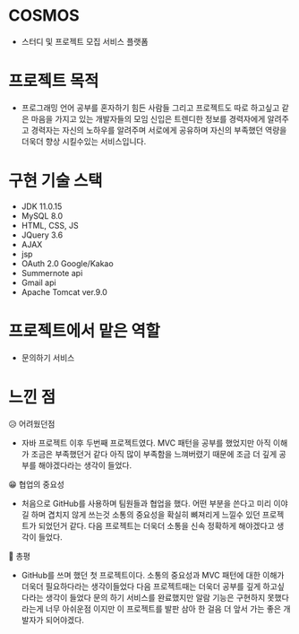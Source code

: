 # COSMOS
- 스터디 및 프로젝트 모집 서비스 플랫폼

# 프로젝트 목적 
- 프로그래밍 언어 공부를 혼자하기 힘든 사람들 그리고 프로젝트도 따로 하고싶고 같은 마음을 가지고 있는 개발자들의 모임
신입은 트렌디한 정보를 경력자에게 알려주고 경력자는 자신의 노하우를 알려주며 
서로에게 공유하며 자신의 부족했던 역량을 더욱더 향상 시킬수있는 서비스입니다.

# 구현 기술 스택 
- JDK 11.0.15
- MySQL 8.0
- HTML, CSS, JS
- JQuery 3.6
- AJAX
- jsp
- OAuth 2.0 Google/Kakao
- Summernote api 
- Gmail api
- Apache Tomcat ver.9.0
 
# 프로젝트에서 맡은 역할 
- 문의하기 서비스 


# 느낀 점
😥 어려웠던점
   - 자바 프로젝트 이후 두번째 프로젝트였다. 
     MVC 패턴을 공부를 했었지만 아직 이해가 조금은 부족했던거 같다 
     아직 많이 부족함을 느껴버렸기 때문에 
     조금 더 깊게 공부를 해야겠다라는 생각이 들었다.
     
😁 협업의 중요성
   - 처음으로 GitHub를 사용하며 팀원들과 협업을 했다. 
      어떤 부분을 쓴다고 미리 이야길 하며 겹치지 않게 쓰는것
      소통의 중요성을 확실히 뼈져리게 느낄수 있던 프로젝트가 되었던거 같다.
      다음 프로젝트는 더욱더 소통을 신속 정확하게 해야겠다고 생각이 들었다.
    
🤭 총평
   - GitHub를 쓰며 했던 첫 프로젝트이다. 
      소통의 중요성과 MVC 패턴에 대한 이해가 더욱더 필요하다라는 생각이들었다
      다음 프로젝트때는 더욱더 공부를 깊게 하고싶다라는 생각이 들었다
      문의 하기 서비스를 완료했지만 알람 기능은 구현하지 못했다라는게 너무 아쉬운점 이지만 
      이 프로젝트를 발판 삼아 한 걸음 더 앞서 가는 좋은 개발자가 되어야겠다.
  

